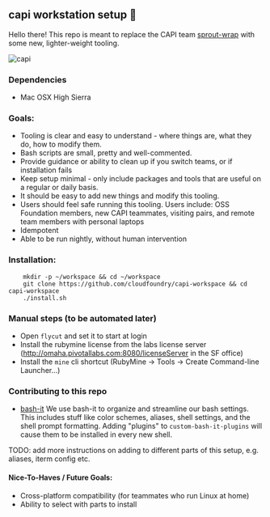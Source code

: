 ## capi workstation setup 🐋

Hello there! This repo is meant to replace the CAPI team [sprout-wrap](https://www.github.com/cloudfoundry/sprout-capi) with some new, lighter-weight tooling.

![capi](https://im-01.gifer.com/9Y0s.gif)

### Dependencies
* Mac OSX High Sierra

### Goals:
* Tooling is clear and easy to understand - where things are, what they do, how to modify them.
* Bash scripts are small, pretty and well-commented.
* Provide guidance or ability to clean up if you switch teams, or if installation fails
* Keep setup minimal - only include packages and tools that are useful on a regular or daily basis.
* It should be easy to add new things and modify this tooling.
* Users should feel safe running this tooling. Users include: OSS Foundation members, new
  CAPI teammates, visiting pairs, and remote team members with personal laptops
* Idempotent
* Able to be run nightly, without human intervention

### Installation:
```
    mkdir -p ~/workspace && cd ~/workspace
    git clone https://github.com/cloudfoundry/capi-workspace && cd capi-workspace
    ./install.sh
```

### Manual steps (to be automated later)
* Open `flycut` and set it to start at login
* Install the rubymine license from the labs license server (http://omaha.pivotallabs.com:8080/licenseServer in the SF office)
* Install the `mine` cli shortcut (RubyMine -> Tools -> Create Command-line Launcher...)

### Contributing to this repo
* [bash-it](https://github.com/Bash-it/bash-it) We use bash-it to organize and streamline our bash settings. This includes stuff like color schemes, aliases, shell settings, and the shell prompt formatting. Adding "plugins" to `custom-bash-it-plugins` will cause them to be installed in every new shell.

TODO: add more instructions on adding to different parts of this setup, e.g. aliases, iterm config etc.

#### Nice-To-Haves / Future Goals:
* Cross-platform compatibility (for teammates who run Linux at home)
* Ability to select with parts to install
